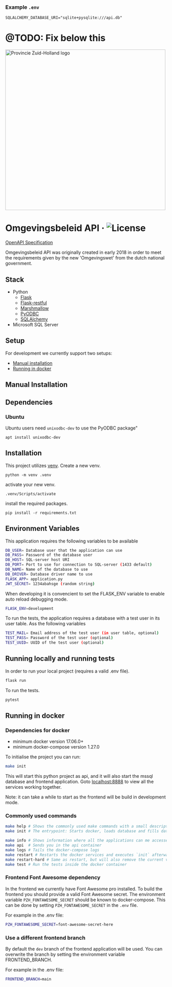 
### Example `.env`

```
SQLALCHEMY_DATABASE_URI="sqlite+pysqlite:///api.db"
```








# @TODO: Fix below this





<img src="https://omgevingsbeleid.zuid-holland.nl/static/media/PZH_Basislogo.36627253.svg" alt="Provincie Zuid-Holland logo" width="500px">

# Omgevingsbeleid API · ![License](https://img.shields.io/github/license/Provincie-Zuid-Holland/Omgevingsbeleid-API)

[OpenAPI Specification](https://provincie-zuid-holland.github.io/Omgevingsbeleid-API/) 

Omgevingsbeleid API was originally created in early 2018 in order to meet the requirements
given by the new 'Omgevingswet' from the dutch national government.

## Stack
- Python
    + [Flask](http://flask.pocoo.org/)
    + [Flask-restful](https://github.com/flask-restful/flask-restful)
    + [Marshmallow](http://marshmallow.readthedocs.io/en/3.0/)
    + [PyODBC](https://github.com/mkleehammer/pyodbc)
    + [SQLAlchemy](https://github.com/sqlalchemy/sqlalchemy)
- Microsoft SQL Server

## Setup

For development we currently support two setups:
- [Manual installation](#manual-installation)
- [Running in docker](#running-in-docker)

## Manual Installation

## Dependencies

### Ubuntu

Ubuntu users need `unixodbc-dev` to use the PyODBC package"
```
apt install unixodbc-dev
```

## Installation
This project utilizes [venv](https://docs.python.org/3/tutorial/venv.html). Create a new venv.
```shell
python -m venv .venv
```
activate your new venv.
```shell
.venv/Scripts/activate
```
install the required packages.
```shell
pip install -r requirements.txt
```

## Environment Variables
This application requires the following variables to be available
``` bash
DB_USER= Database user that the application can use
DB_PASS= Password of the database user
DB_HOST= SQL-server host URI
DB_PORT= Port to use for connection to SQL-server (1433 default)
DB_NAME= Name of the database to use
DB_DRIVER= Database driver name to use
FLASK_APP= application.py
JWT_SECRET= 1234abahsge (random string)
```
When developing it is convencient to set the FLASK_ENV variable to enable auto reload debugging mode.

```bash
FLASK_ENV=development
```
To run the tests, the application requires a database with a test user in its user table.
Ass the following variables
```bash
TEST_MAIL= Email address of the test user (in user table, optional)
TEST_PASS= Password of the test user (optional)
TEST_UUID= UUID of the test user (optional)
```

## Running locally and running tests
In order to run your local project (requires a valid .env file).
```bash
flask run
```

To run the tests.
```bash
pytest
```

## Running in docker

### Dependencies for docker

- minimum docker version 17.06.0+
- minimum docker-compose version 1.27.0

To initialise the project you can run:
```bash
make init
```

This will start this python project as api, and it will also start the mssql database and frontend application.
Goto [localhost:8888](http://localhost:8888) to view all the services working together.

Note: it can take a while to start as the frontend will be build in development mode.

### Commonly used commands

```bash
make help # Shows the commonly used make commands with a small description
make init # The entrypoint: Starts docker, loads database and fills database with fixtures

make info # Shows information where all the applications can me accessed.
make api  # Sends you in the api container
make logs # Tails the docker-compose logs
make restart # Restarts the docker services and executes `init` afterwards
make restart-hard # Same as restart, but will also remove the current volumes
make test # Run the tests inside the docker container
```

### Frontend Font Awesome dependency

In the frontend we currently have Font Awesome pro installed. To build the frontend you should provide a valid Font Awesome secret.
The environment variable `PZH_FONTAWESOME_SECRET` should be known to docker-compose.
This can be done by setting `PZH_FONTAWESOME_SECRET` in the `.env` file.

For example in the .env file:
```bash
PZH_FONTAWESOME_SECRET=font-awesome-secret-here
```

### Use a different frontend branch

By default the `dev` branch of the frontend application will be used.
You can overwrite the branch by setting the environment variable FRONTEND_BRANCH.

For example in the .env file:
```bash
FRONTEND_BRANCH=main
```
